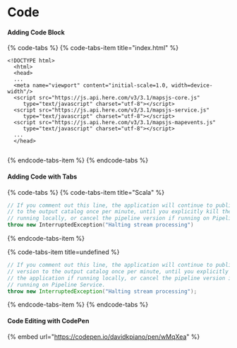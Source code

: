 # Code

#### Adding Code Block

{% code-tabs %}
{% code-tabs-item title="index.html" %}
```markup
<!DOCTYPE html>
  <html>
  <head>
  ...
  <meta name="viewport" content="initial-scale=1.0, width=device-width"/>
  <script src="https://js.api.here.com/v3/3.1/mapsjs-core.js"
     type="text/javascript" charset="utf-8"></script>
  <script src="https://js.api.here.com/v3/3.1/mapsjs-service.js"
     type="text/javascript" charset="utf-8"></script>
  <script src="https://js.api.here.com/v3/3.1/mapsjs-mapevents.js"
     type="text/javascript" charset="utf-8"></script>
  ...
  </head>
 
```
{% endcode-tabs-item %}
{% endcode-tabs %}



#### Adding Code with Tabs

{% code-tabs %}
{% code-tabs-item title="Scala" %}
```scala
// If you comment out this line, the application will continue to publish a new version
// to the output catalog once per minute, until you explicitly kill the application if
// running locally, or cancel the pipeline version if running on Pipeline Service.
throw new InterruptedException("Halting stream processing")

```
{% endcode-tabs-item %}

{% code-tabs-item title=undefined %}
```java
// If you comment out this line, the application will continue to publish a new
// version to the output catalog once per minute, until you explicitly kill
// the application if running locally, or cancel the pipeline version if
// running on Pipeline Service.
throw new InterruptedException("Halting stream processing");

```
{% endcode-tabs-item %}
{% endcode-tabs %}



#### Code Editing with CodePen

{% embed url="https://codepen.io/davidkpiano/pen/wMqXea" %}



